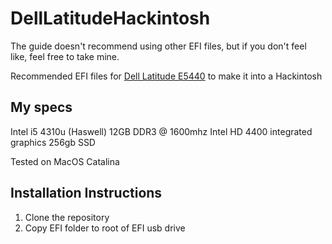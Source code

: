 # DellLatitudeHackintosh
The guide doesn't recommend using other EFI files, but if you don't feel like, feel free to take mine.

Recommended EFI files for [Dell Latitude E5440](https://www.dell.com/support/manuals/en-in/latitude-e5440-laptop/delllatitudee5440_om-v2/specifications?guid=guid-fa08d88f-67d7-4277-a7b9-d872f106a82b&lang=en-us) to make it into a Hackintosh


## My specs
Intel i5 4310u (Haswell)
12GB DDR3 @ 1600mhz
Intel HD 4400 integrated graphics
256gb SSD

Tested on MacOS Catalina

## Installation Instructions
1. Clone the repository
2. Copy EFI folder to root of EFI usb drive
